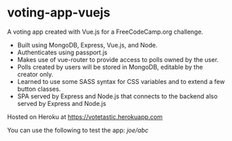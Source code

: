 # voting-app-vuejs

A voting app created with Vue.js for a FreeCodeCamp.org challenge.

* Built using MongoDB, Express, Vue.js, and Node.
* Authenticates using passport.js
* Makes use of vue-router to provide access to polls owned by the user.
* Polls created by users will be stored in MongoDB, editable by the creator only.
* Learned to use some SASS syntax for CSS variables and to extend a few button classes.
* SPA served by Express and Node.js that connects to the backend also served by Express and Node.js

Hosted on Heroku at https://votetastic.herokuapp.com

You can use the following to test the app: *joe/abc*
